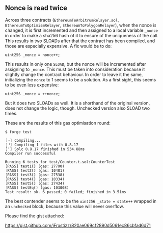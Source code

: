 ## Nonce is read twice

Across three contracts (`EthereumToArbitrumRelayer.sol`, `EthereumToOptimismRelayer`, `EthereumToPolygonRelayer`), when the nonce is changed, it is first incremented and then assigned to a local variable `_nonce` in order to make a sha256 hash of it to ensure of the uniqueness of the call.
This results in two SLOADs after that the contract has been compiled, and those are especially expensive.
A fix would be to do:

```solidity
uint256 _nonce = nonce++;
```

This results in only one `SLOAD`, but the nonce will be incremented after assigning to `_nonce`. This must be taken into consideration because it slightly change the contract behaviour. In order to leave it the same, initializing the `nonce` to 1 seems to be a solution. As a first sight, this seems to be even less expensive:

```solidity
uint256 _nonce = ++nonce;
```

But it does two SLOADs as well. It is a shorthand of the original version, does not change the logic, though.
Unchecked version also SLOAD two times. 

These are the results of this gas optimisation round:

```shell
$ forge test

[⠒] Compiling...
[⠘] Compiling 1 files with 0.8.17
[⠃] Solc 0.8.17 finished in 534.88ms
Compiler run successful

Running 6 tests for test/Counter.t.sol:CounterTest
[PASS] test1() (gas: 27700)
[PASS] test2() (gas: 10481)
[PASS] test3() (gas: 27538)
[PASS] test4() (gas: 10334)
[PASS] test5() (gas: 27434)
[PASS] testEq() (gas: 103008)
Test result: ok. 6 passed; 0 failed; finished in 3.51ms
```

The best contender seems to be the `uint256 _state = state++` wrapped in an `unchecked` block, because this value will never overflow.

Please find the gist attached:

https://gist.github.com/iFrostizz/820ae069cf2890d5061ec86cbfad6d71



